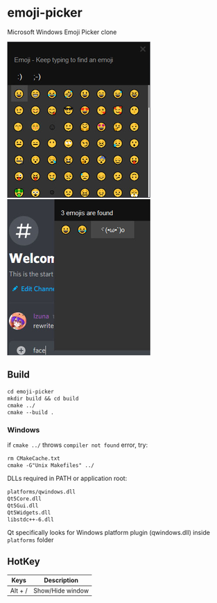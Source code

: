 # emoji-picker
Microsoft Windows Emoji Picker clone  

![pajaDank.jpg](.github/pajaDank.jpg)&nbsp;&nbsp;&nbsp;&nbsp;![WAYTOODANK.jpg](.github/WAYTOODANK.jpg)

## Build

    cd emoji-picker
    mkdir build && cd build
    cmake ../
    cmake --build .

### Windows

if `cmake ../` throws `compiler not found` error, try:  

    rm CMakeCache.txt
    cmake -G"Unix Makefiles" ../

DLLs required in PATH or application root:  

    platforms/qwindows.dll
    Qt5Core.dll
    Qt5Gui.dll
    Qt5Widgets.dll
    libstdc++-6.dll

Qt specifically looks for Windows platform plugin (qwindows.dll) inside `platforms` folder  

## HotKey

| Keys | Description |
| --------| ------------- |
| Alt + / | Show/Hide window |
